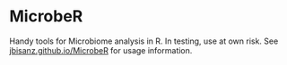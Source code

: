 # MicrobeR
Handy tools for Microbiome analysis in R.
In testing, use at own risk. See [jbisanz.github.io/MicrobeR](https://jbisanz.github.io/MicrobeR) for usage information.
